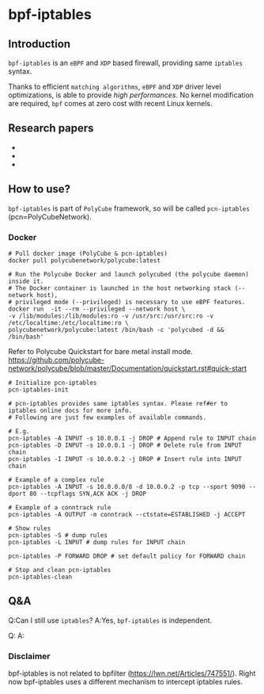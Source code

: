 # bpf-iptables

## Introduction

`bpf-iptables` is an `eBPF` and `XDP` based firewall, providing same `iptables` syntax.

Thanks to efficient `matching algorithms`, `eBPF` and `XDP` driver level optimizations, is able to provide *high performances*.
No kernel modification are required, `bpf` comes at zero cost with recent Linux kernels.

## Research papers

-
-
-


## How to use?

`bpf-iptables` is part of `PolyCube` framework, so will be called `pcn-iptables` (pcn=PolyCubeNetwork).

### Docker

```
# Pull docker image (PolyCube & pcn-iptables)
docker pull polycubenetwork/polycube:latest

# Run the Polycube Docker and launch polycubed (the polycube daemon) inside it.
# The Docker container is launched in the host networking stack (--network host),
# privileged mode (--privileged) is necessary to use eBPF features.
docker run  -it --rm --privileged --network host \
-v /lib/modules:/lib/modules:ro -v /usr/src:/usr/src:ro -v /etc/localtime:/etc/localtime:ro \
polycubenetwork/polycube:latest /bin/bash -c 'polycubed -d && /bin/bash'

```

Refer to Polycube Quickstart for bare metal install mode.
https://github.com/polycube-network/polycube/blob/master/Documentation/quickstart.rst#quick-start


```
# Initialize pcn-iptables
pcn-iptables-init
```

```
# pcn-iptables provides same iptables syntax. Please ref#er to iptables online docs for more info.
# Following are just few examples of available commands.

# E.g.
pcn-iptables -A INPUT -s 10.0.0.1 -j DROP # Append rule to INPUT chain
pcn-iptables -D INPUT -s 10.0.0.1 -j DROP # Delete rule from INPUT chain
pcn-iptables -I INPUT -s 10.0.0.2 -j DROP # Insert rule into INPUT chain

# Example of a complex rule
pcn-iptables -A INPUT -s 10.0.0.0/8 -d 10.0.0.2 -p tcp --sport 9090 --dport 80 --tcpflags SYN,ACK ACK -j DROP

# Example of a conntrack rule
pcn-iptables -A OUTPUT -m conntrack --ctstate=ESTABLISHED -j ACCEPT

# Show rules
pcn-iptables -S # dump rules
pcn-iptables -L INPUT # dump rules for INPUT chain

pcn-iptables -P FORWARD DROP # set default policy for FORWARD chain

```

```
# Stop and clean pcn-iptables
pcn-iptables-clean
```

## Q&A
Q:Can I still use `iptables`?
A:Yes, `bpf-iptables` is independent.

Q:
A:


### Disclaimer

bpf-iptables is not related to bpfilter (https://lwn.net/Articles/747551/).
Right now bpf-iptables uses a different mechanism to intercept iptables rules.
